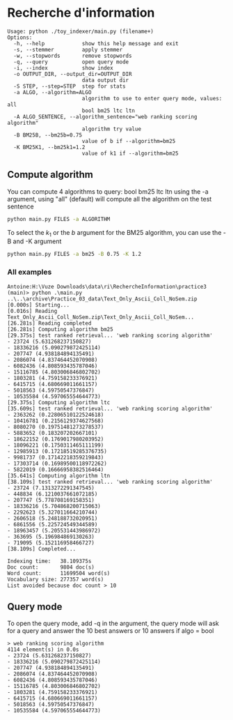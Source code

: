 # Recherche d'information

```
Usage: python ./toy_indexer/main.py (filename+)
Options:
  -h, --help            show this help message and exit
  -s, --stemmer         apply stemmer
  -w, --stopwords       remove stopwords
  -q, --query           open query mode
  -i, --index           show index
  -o OUTPUT_DIR, --output_dir=OUTPUT_DIR
                        data output dir
  -S STEP, --step=STEP  step for stats
  -a ALGO, --algorithm=ALGO
                        algorithm to use to enter query mode, values: all
                        bool bm25 ltc ltn
  -A ALGO_SENTENCE, --algorithm_sentence="web ranking scoring algorithm"
                        algorithm try value
  -B BM25B, --bm25b=0.75
                        value of b if --algorithm=bm25
  -K BM25K1, --bm25k1=1.2
                        value of k1 if --algorithm=bm25
```

## Compute algorithm

You can compute 4 algorithms to query: bool bm25 ltc ltn using the -a argument, using "all" (default) will compute all the algorithm
on the test sentence

```bash
python main.py FILES -a ALGORITHM
```

To select the $k_1$ or the $b$ argument for the BM25 algorithm, you can use the -B and -K argument

```bash
python main.py FILES -a bm25 -B 0.75 -K 1.2
```

### All examples

```
Antoine:H:\Vuze Downloads\data\ri\RechercheInformation\practice3 (main)> python .\main.py ..\..\archive\Practice_03_data\Text_Only_Ascii_Coll_NoSem.zip
[0.000s] Starting...
[0.016s] Reading Text_Only_Ascii_Coll_NoSem.zip\Text_Only_Ascii_Coll_NoSem...
[26.281s] Reading completed
[26.281s] Computing algorithm bm25
[29.375s] test ranked retrieval... 'web ranking scoring algorithm'
- 23724 (5.631268237150827)
- 18336216 (5.090279872425114)
- 207747 (4.938184894135491)
- 2086074 (4.837464452070908)
- 6082436 (4.808593435787046)
- 15116785 (4.803006846802702)
- 1803281 (4.759158233376921)
- 6415715 (4.680669011661157)
- 5018563 (4.59750547376847)
- 10535584 (4.597065554644773)
[29.375s] Computing algorithm ltc
[35.609s] test ranked retrieval... 'web ranking scoring algorithm'
- 2363262 (0.22806510122524618)
- 10416781 (0.2156129374627568)
- 8080270 (0.19751481273278537)
- 5883652 (0.183207202667101)
- 18622152 (0.1769017980203952)
- 18096221 (0.1750311465111199)
- 12985913 (0.17218519285376735)
- 9981737 (0.17142218359219843)
- 17303714 (0.16989500118972262)
- 5822019 (0.16666958382516464)
[35.641s] Computing algorithm ltn
[38.109s] test ranked retrieval... 'web ranking scoring algorithm'
- 23724 (7.1313272291347545)
- 448834 (6.1210037661072185)
- 207747 (5.778708169158351)
- 18336216 (5.704868200715063)
- 2292623 (5.327011664210744)
- 2606518 (5.248188732020951)
- 6861556 (5.225724549344589)
- 18963457 (5.205531443986972)
- 363695 (5.196984869130263)
- 719095 (5.152116958466727)
[38.109s] Completed...

Indexing time:   38.109375s
Doc count:       9804 doc(s)
Word count:      11699504 word(s)
Vocabulary size: 277357 word(s)
List avoided because doc count > 10
```

## Query mode

To open the query mode, add -q in the argument, the query mode will ask for a query and answer the 10 best
answers or 10 answers if algo = bool

```
> web ranking scoring algorithm
4114 element(s) in 0.0s
- 23724 (5.631268237150827)
- 18336216 (5.090279872425114)
- 207747 (4.938184894135491)
- 2086074 (4.837464452070908)
- 6082436 (4.808593435787046)
- 15116785 (4.803006846802702)
- 1803281 (4.759158233376921)
- 6415715 (4.680669011661157)
- 5018563 (4.59750547376847)
- 10535584 (4.597065554644773)
```
